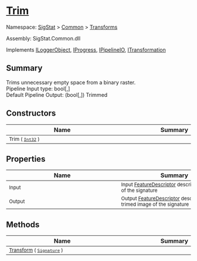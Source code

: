 # [Trim](./Trim.md)

Namespace: [SigStat]() > [Common](./../README.md) > [Transforms](./README.md)

Assembly: SigStat.Common.dll

Implements [ILoggerObject](./../ILoggerObject.md), [IProgress](./../Helpers/IProgress.md), [IPipelineIO](./../Pipeline/IPipelineIO.md), [ITransformation](./../ITransformation.md)

## Summary
Trims unnecessary empty space from a binary raster.  <br>Pipeline Input type: bool[,]<br>Default Pipeline Output: (bool[,]) Trimmed

## Constructors

| Name | Summary | 
| --- | --- | 
| <div style="width:290px"><sub>Trim ( [`Int32`](https://docs.microsoft.com/en-us/dotnet/api/System.Int32) )</sub></div>| <div style="width:290px"><sub></sub></div>| <br>


## Properties

| Name | Summary | 
| --- | --- | 
| <div style="width:290px"><sub>Input</sub></div>| <div style="width:290px"><sub>Input [FeatureDescriptor](https://github.com/hargitomi97/sigstat/blob/master/docs/md/SigStat/Common/FeatureDescriptor.md) describing the image of the signature</sub></div>| <br>
| <div style="width:290px"><sub>Output</sub></div>| <div style="width:290px"><sub>Output [FeatureDescriptor](https://github.com/hargitomi97/sigstat/blob/master/docs/md/SigStat/Common/FeatureDescriptor.md) describing the trimed image of the signature</sub></div>| <br>


## Methods

| Name | Summary | 
| --- | --- | 
| <div style="width:290px"><sub>[Transform](./Methods/Trim-100663722.md) ( [`Signature`](./../Signature.md) )</sub></div>| <div style="width:290px"><sub></sub></div>| <br>


